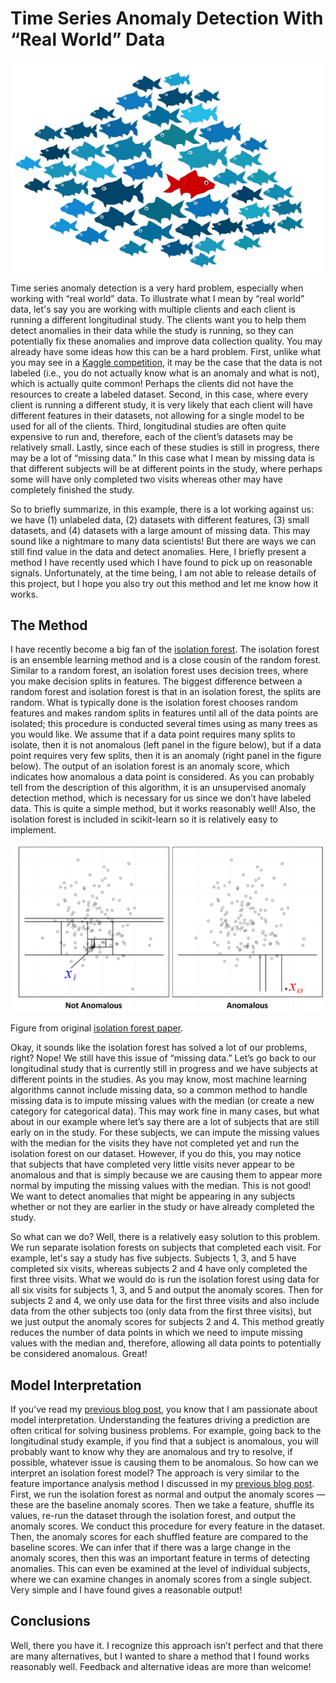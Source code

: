 # Time Series Anomaly Detection With “Real World” Data

![](/images/2020-01-26-anomaly-detection/media/image1.jpeg)

Time series anomaly detection is a very hard problem, especially when working with “real world” data. To illustrate what I mean by “real world” data, let's say you are working with multiple clients and each client is running a different longitudinal study. The clients want you to help them detect anomalies in their data while the study is running, so they can potentially fix these anomalies and improve data collection quality. You may already have some ideas how this can be a hard problem. First, unlike what you may see in a [Kaggle competition](https://www.kaggle.com/mlg-ulb/creditcardfraud), it may be the case that the data is not labeled (i.e., you do not actually know what is an anomaly and what is not), which is actually quite common! Perhaps the clients did not have the resources to create a labeled dataset. Second, in this case, where every client is running a different study, it is very likely that each client will have different features in their datasets, not allowing for a single model to be used for all of the clients. Third, longitudinal studies are often quite expensive to run and, therefore, each of the client’s datasets may be relatively small. Lastly, since each of these studies is still in progress, there may be a lot of “missing data.” In this case what I mean by missing data is that different subjects will be at different points in the study, where perhaps some will have only completed two visits whereas other may have completely finished the study.

So to briefly summarize, in this example, there is a lot working against us: we have (1) unlabeled data, (2) datasets with different features, (3) small datasets, and (4) datasets with a large amount of missing data. This may sound like a nightmare to many data scientists! But there are ways we can still find value in the data and detect anomalies. Here, I briefly present a method I have recently used which I have found to pick up on reasonable signals. Unfortunately, at the time being, I am not able to release details of this project, but I hope you also try out this method and let me know how it works.

## The Method

I have recently become a big fan of the [isolation forest](https://ieeexplore.ieee.org/stamp/stamp.jsp?arnumber=4781136). The isolation forest is an ensemble learning method and is a close cousin of the random forest. Similar to a random forest, an isolation forest uses decision trees, where you make decision splits in features. The biggest difference between a random forest and isolation forest is that in an isolation forest, the splits are random. What is typically done is the isolation forest chooses random features and makes random splits in features until all of the data points are isolated; this procedure is conducted several times using as many trees as you would like. We assume that if a data point requires many splits to isolate, then it is not anomalous (left panel in the figure below), but if a data point requires very few splits, then it is an anomaly (right panel in the figure below). The output of an isolation forest is an anomaly score, which indicates how anomalous a data point is considered. As you can probably tell from the description of this algorithm, it is an unsupervised anomaly detection method, which is necessary for us since we don’t have labeled data. This is quite a simple method, but it works reasonably well! Also, the isolation forest is included in scikit-learn so it is relatively easy to implement.

![](/images/2020-01-26-anomaly-detection/media/image2.png)

Figure from original [isolation forest paper](https://ieeexplore.ieee.org/stamp/stamp.jsp?arnumber=4781136).

Okay, it sounds like the isolation forest has solved a lot of our problems, right? Nope! We still have this issue of “missing data.” Let’s go back to our longitudinal study that is currently still in progress and we have subjects at different points in the studies. As you may know, most machine learning algorithms cannot include missing data, so a common method to handle missing data is to impute missing values with the median (or create a new category for categorical data). This may work fine in many cases, but what about in our example where let’s say there are a lot of subjects that are still early on in the study. For these subjects, we can impute the missing values with the median for the visits they have not completed yet and run the isolation forest on our dataset. However, if you do this, you may notice that subjects that have completed very little visits never appear to be anomalous and that is simply because we are causing them to appear more normal by imputing the missing values with the median. This is not good! We want to detect anomalies that might be appearing in any subjects whether or not they are earlier in the study or have already completed the study.

So what can we do? Well, there is a relatively easy solution to this problem. We run separate isolation forests on subjects that completed each visit. For example, let's say a study has five subjects. Subjects 1, 3, and 5 have completed six visits, whereas subjects 2 and 4 have only completed the first three visits. What we would do is run the isolation forest using data for all six visits for subjects 1, 3, and 5 and output the anomaly scores. Then for subjects 2 and 4, we only use data for the first three visits and also include data from the other subjects too (only data from the first three visits), but we just output the anomaly scores for subjects 2 and 4. This method greatly reduces the number of data points in which we need to impute missing values with the median and, therefore, allowing all data points to potentially be considered anomalous. Great!

## Model Interpretation

If you’ve read my [previous blog post](https://towardsdatascience.com/machine-learning-algorithms-are-not-black-boxes-541ddaf760c3), you know that I am passionate about model interpretation. Understanding the features driving a prediction are often critical for solving business problems. For example, going back to the longitudinal study example, if you find that a subject is anomalous, you will probably want to know why they are anomalous and try to resolve, if possible, whatever issue is causing them to be anomalous. So how can we interpret an isolation forest model? The approach is very similar to the feature importance analysis method I discussed in my [previous blog post](https://towardsdatascience.com/machine-learning-algorithms-are-not-black-boxes-541ddaf760c3). First, we run the isolation forest as normal and output the anomaly scores — these are the baseline anomaly scores. Then we take a feature, shuffle its values, re-run the dataset through the isolation forest, and output the anomaly scores. We conduct this procedure for every feature in the dataset. Then, the anomaly scores for each shuffled feature are compared to the baseline scores. We can infer that if there was a large change in the anomaly scores, then this was an important feature in terms of detecting anomalies. This can even be examined at the level of individual subjects, where we can examine changes in anomaly scores from a single subject. Very simple and I have found gives a reasonable output!

## Conclusions

Well, there you have it. I recognize this approach isn’t perfect and that there are many alternatives, but I wanted to share a method that I found works reasonably well. Feedback and alternative ideas are more than welcome!
